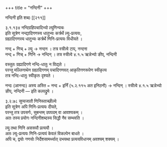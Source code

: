 +++
title = "नन्दिनी"
+++

नन्दिनी इति शब्दः
[[२११]]

३.१.१३४ नन्दिग्रहिपचादिभ्यो ल्युणिन्यचः  
इति सूत्रेण नन्द्यादिगणस्य धातुभ्यः कर्त्रर्थे ल्यु-प्रत्ययः,  
ग्रह्यादिगणस्य धातुभ्यः कर्त्रर्थे णिनि-प्रत्ययः विधीयते ।

नन्द् + णिच् + ल्यु → नन्दन । तत्र स्त्रीत्वे टाप्, नन्दना  
नन्द् + णिच् + णिनि → नन्दिन् । तत्र स्त्रीत्वे ४.१.५ ऋन्नेभ्यो ङीप्, नन्दिनी

वस्तुतः ग्रह्यादिगणे नन्दि-धातुः न विद्यते ।  
परन्तु मल्लिनाथेन ग्रह्यादिगणम् पचादिगणवत् आकृतिगणरूपेण स्वीकृत्य  
तत्र नन्दि-धातुः स्वीकृतः दृश्यते ।

नन्दः (आनन्दः) अस्य अस्ति =  नन्द + इनिँ (५.२.११५ अत इनिठनौ) → नन्दिन् । स्त्रीत्वे ४.१.५ ऋन्नेभ्यो ङीप्, नन्दिनी — इति कल्पद्रुमे ।

३.२.७८‌ सुप्यजातौ णिनिस्ताच्छील्ये  
इति सूत्रेण अपि णिनि-प्रत्ययः दीयते,  
परन्तु तत्र उपसर्गः, सुबन्तम् उपपदम् वा आवश्यकम् ।  
अतः तस्य प्रयोगः नन्दिनीशब्दस्य सिद्धौ नैव सम्भवति ।

ल्यु तथा णिनि असरूपौ प्रत्ययौ ।  
अतः ल्यु-प्रत्ययः णिनि-प्रत्ययं केवलं विकल्पेन बाधते ।  
अपि च, द्वयोः गणयोः निर्देशसामर्थ्यात्  उभयथा प्रत्ययविधानम् अवश्यम् शक्यम् ।

